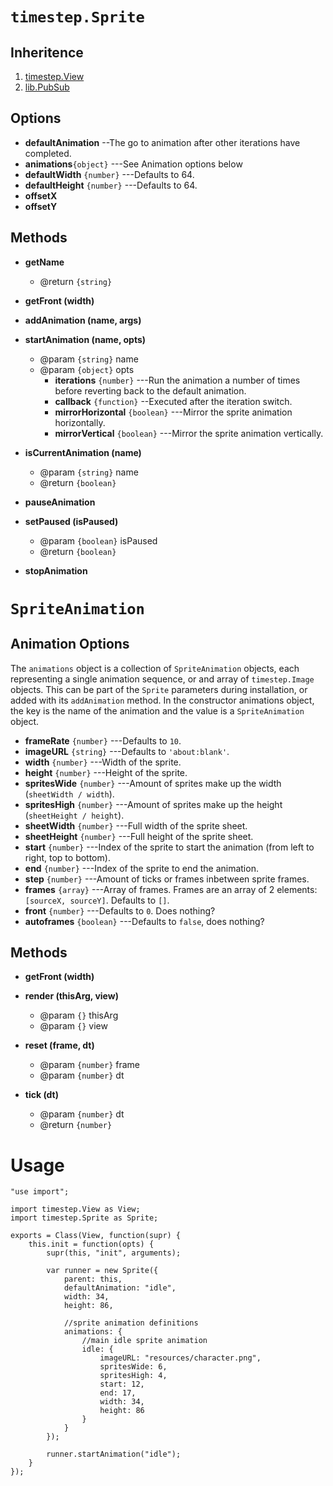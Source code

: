 # `timestep.Sprite`

## Inheritence

1. [timestep.View](./view.md)
2. [lib.PubSub](../lib/pubsub.md)

## Options

* __defaultAnimation__ --The go to animation after other iterations have completed.
* __animations__`{object}` ---See Animation options below
* __defaultWidth__ `{number}` ---Defaults to 64.
* __defaultHeight__ `{number}` ---Defaults to 64.
* __offsetX__
* __offsetY__


## Methods

* __getName__
	* @return `{string}`

* __getFront (width)__

* __addAnimation (name, args)__

* __startAnimation (name, opts)__
	* @param `{string}` name
	* @param `{object}` opts
		* __iterations__ `{number}` ---Run the animation a
          number of times before reverting back to the default animation.
		* __callback__ `{function}` --Executed after the iteration switch.
		* __mirrorHorizontal__ `{boolean}` ---Mirror the sprite animation horizontally.
		* __mirrorVertical__ `{boolean}` ---Mirror the sprite animation vertically.

* __isCurrentAnimation (name)__
	* @param `{string}` name
	* @return `{boolean}`

* __pauseAnimation__

* __setPaused (isPaused)__
	* @param `{boolean}` isPaused
	* @return `{boolean}`

* __stopAnimation__


# `SpriteAnimation`

## Animation Options

The `animations` object is a collection of `SpriteAnimation`
objects, each representing a single animation sequence, or
and array of `timestep.Image` objects. This can be part of
the `Sprite` parameters during installation, or added with
its `addAnimation` method. In the constructor animations object,
the key is the name of the animation and the value is a
`SpriteAnimation` object.

* __frameRate__ `{number}` ---Defaults to `10`.
* __imageURL__ `{string}` ---Defaults to `'about:blank'`.
* __width__ `{number}` ---Width of the sprite.
* __height__ `{number}` ---Height of the sprite.
* __spritesWide__ `{number}` ---Amount of sprites make up the width (`sheetWidth / width`).
* __spritesHigh__ `{number}` ---Amount of sprites make up the height (`sheetHeight / height`).
* __sheetWidth__ `{number}` ---Full width of the sprite sheet.
* __sheetHeight__ `{number}` ---Full height of the sprite sheet.
* __start__ `{number}` ---Index of the sprite to start the animation (from left to right, top to bottom).
* __end__ `{number}` ---Index of the sprite to end the animation.
* __step__ `{number}` ---Amount of ticks or frames inbetween sprite frames.
* __frames__ `{array}` ---Array of frames. Frames are an array of 2 elements: `[sourceX, sourceY]`. Defaults to `[]`.
* __front__ `{number}` ---Defaults to `0`. Does nothing?
* __autoframes__ `{boolean}` ---Defaults to `false`, does nothing?


## Methods

* __getFront (width)__

* __render (thisArg, view)__
	* @param `{}` thisArg
	* @param `{}` view

* __reset (frame, dt)__
	* @param `{number}` frame
	* @param `{number}` dt

* __tick (dt)__
	* @param `{number}` dt
	* @return `{number}`


# Usage

	"use import";

	import timestep.View as View;
	import timestep.Sprite as Sprite;

	exports = Class(View, function(supr) {
		this.init = function(opts) {
			supr(this, "init", arguments);

			var runner = new Sprite({
				parent: this,
				defaultAnimation: "idle",
				width: 34, 
				height: 86, 

				//sprite animation definitions
				animations: {
					//main idle sprite animation
					idle: {
						imageURL: "resources/character.png",
						spritesWide: 6,
						spritesHigh: 4,
						start: 12, 
						end: 17, 
						width: 34, 
						height: 86
					}   
				}   
			}); 

			runner.startAnimation("idle");
		}   
	});
